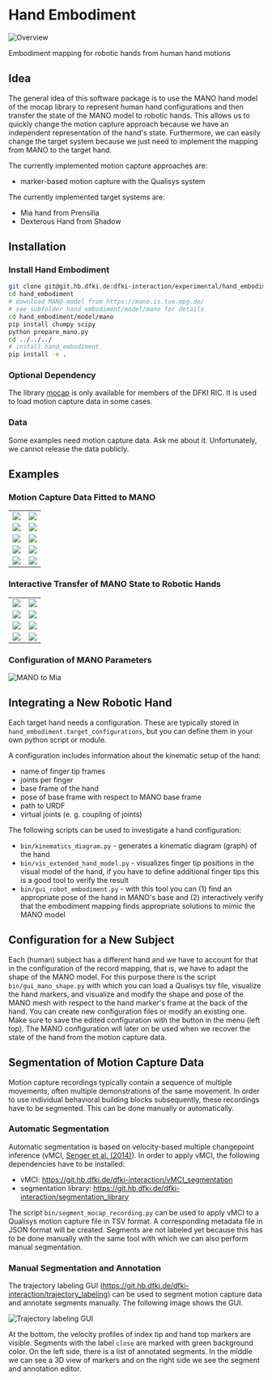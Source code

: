 # Hand Embodiment

![Overview](doc/source/_static/overview.svg)

Embodiment mapping for robotic hands from human hand motions

## Idea

The general idea of this software package is to use the MANO hand model of
the mocap library to represent human hand configurations and then transfer
the state of the MANO model to robotic hands. This allows us to quickly
change the motion capture approach because we have an independent
representation of the hand's state. Furthermore, we can easily change
the target system because we just need to implement the mapping from
MANO to the target hand.

The currently implemented motion capture approaches are:
* marker-based motion capture with the Qualisys system

The currently implemented target systems are:
* Mia hand from Prensilia
* Dexterous Hand from Shadow

## Installation

### Install Hand Embodiment

```bash
git clone git@git.hb.dfki.de:dfki-interaction/experimental/hand_embodiment.git
cd hand_embodiment
# download MANO model from https://mano.is.tue.mpg.de/
# see subfolder hand_embodiment/model/mano for details
cd hand_embodiment/model/mano
pip install chumpy scipy
python prepare_mano.py
cd ../../../
# install hand_embodiment
pip install -e .
```

### Optional Dependency

The library [mocap](https://git.hb.dfki.de/dfki-interaction/mocap) is only
available for members of the DFKI RIC. It is used to load motion capture data
in some cases.

### Data

Some examples need motion capture data. Ask me about it. Unfortunately,
we cannot release the data publicly.

## Examples

### Motion Capture Data Fitted to MANO

<table>
<tr>
<td><img src="doc/source/_static/figure_record_1.png" /></td>
<td><img src="doc/source/_static/figure_record_2.png" /></td>
</tr>
<tr>
<td><img src="doc/source/_static/figure_record_3.png" /></td>
<td><img src="doc/source/_static/figure_record_4.png" /></td>
</tr>
<tr>
<td><img src="doc/source/_static/figure_record_5.png" /></td>
<td><img src="doc/source/_static/figure_record_6.png" /></td>
</tr>
<tr>
<td><img src="doc/source/_static/figure_record_7.png" /></td>
<td><img src="doc/source/_static/figure_record_8.png" /></td>
</tr>
<tr>
<td><img src="doc/source/_static/figure_record_9.png" /></td>
<td><img src="doc/source/_static/figure_record_10.png" /></td>
</tr>
</table>

### Interactive Transfer of MANO State to Robotic Hands

<table>
<tr>
<td><img src="doc/source/_static/embodiment_interactive_mia_1.png" /></td>
<td><img src="doc/source/_static/embodiment_interactive_mia_2.png" /></td>
</tr>
<tr>
<td><img src="doc/source/_static/embodiment_interactive_mia_3.png" /></td>
<td><img src="doc/source/_static/embodiment_interactive_shadow_1.png" /></td>
</tr>
<tr>
<td><img src="doc/source/_static/embodiment_interactive_shadow_2.png" /></td>
<td><img src="doc/source/_static/embodiment_interactive_shadow_3.png" /></td>
</tr>
<tr>
<td><img src="doc/source/_static/embodiment_interactive_shadow_4.png" /></td>
<td><img src="doc/source/_static/embodiment_interactive_shadow_5.png" /></td>
</tr>
</table>

### Configuration of MANO Parameters

![MANO to Mia](doc/source/_static/mano_shape.png)

## Integrating a New Robotic Hand

Each target hand needs a configuration. These are typically stored in
`hand_embodiment.target_configurations`, but you can define them in your
own python script or module.

A configuration includes information about the kinematic setup of the hand:

* name of finger tip frames
* joints per finger
* base frame of the hand
* pose of base frame with respect to MANO base frame
* path to URDF
* virtual joints (e. g. coupling of joints)

The following scripts can be used to investigate a hand configuration:

* `bin/kinematics_diagram.py` - generates a kinematic diagram (graph) of the
  hand
* `bin/vis_extended_hand_model.py` - visualizes finger tip positions in the
  visual model of the hand, if you have to define additional finger tips this
  is a good tool to verify the result
* `bin/gui_robot_embodiment.py` - with this tool you can (1) find an
  appropriate pose of the hand in MANO's base and (2) interactively verify
  that the embodiment mapping finds appropriate solutions to mimic the MANO
  model

## Configuration for a New Subject

Each (human) subject has a different hand and we have to account for that in
the configuration of the record mapping, that is, we have to adapt the shape
of the MANO model. For this purpose there is the script `bin/gui_mano_shape.py`
with which you can load a Qualisys tsv file, visualize the hand markers,
and visualize and modify the shape and pose of the MANO mesh with respect to
the hand marker's frame at the back of the hand. You can create new
configuration files or modify an existing one. Make sure to save the edited
configuration with the button in the menu (left top). The MANO configuration
will later on be used when we recover the state of the hand from the motion
capture data.

## Segmentation of Motion Capture Data

Motion capture recordings typically contain a sequence of multiple movements,
often multiple demonstrations of the same movement. In order to use individual
behavioral building blocks subsequently, these recordings have to be segmented.
This can be done manually or automatically.

### Automatic Segmentation

Automatic segmentation is based on velocity-based multiple changepoint
inference (vMCI,
[Senger et al. (2014)](https://www.dfki.de/fileadmin/user_upload/import/7319_140411_Velocity-Based_Multiple_Change-point_Inference_for_Unsupervised_Segmentation_of_Human_Movement_Behavior_ICPR_Senger.pdf)).
In order to apply vMCI, the following dependencies have to be installed:

* vMCI: https://git.hb.dfki.de/dfki-interaction/vMCI_segmentation
* segmentation library: https://git.hb.dfki.de/dfki-interaction/segmentation_library

The script `bin/segment_mocap_recording.py` can be used to apply vMCI to a
Qualisys motion capture file in TSV format. A corresponding metadata file in
JSON format will be created. Segments are not labeled yet because this has to
be done manually with the same tool with which we can also perform manual
segmentation.

### Manual Segmentation and Annotation

The trajectory labeling GUI
(https://git.hb.dfki.de/dfki-interaction/trajectory_labeling) can be used to
segment motion capture data and annotate segments manually. The following
image shows the GUI.

![Trajectory labeling GUI](doc/source/_static/annotation.png)

At the bottom, the velocity profiles of index tip and hand top markers are
visible. Segments with the label `close` are marked with green background
color. On the left side, there is a list of annotated segments. In the middle
we can see a 3D view of markers and on the right side we see the segment and
annotation editor.
